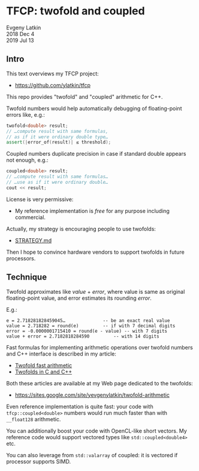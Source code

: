 # TFCP: twofold and coupled
Evgeny Latkin  
2018 Dec 4  
2019 Jul 13  

## Intro

This text overviews my TFCP project:  
* https://github.com/ylatkin/tfcp

This repo provides "twofold" and "coupled" arithmetic for C++.

Twofold numbers would help automatically debugging of floating-point errors like, e.g.:
```c++
twofold<double> result;
// …compute result with same formulas,
// as if it were ordinary double type…
assert(|error_of(result)| ≤ threshold);
```

Coupled numbers duplicate precision in case if standard double appears not enough, e.g.:
```c++
coupled<double> result;
// …compute result with same formulas…
// …use as if it were ordinary double…
cout << result;
```

License is very permissive:  

* My reference implementation is _free_ for any purpose including commercial.

Actually, my strategy is encouraging people to use twofolds:

* [STRATEGY.md](./STRATEGY.md)

Then I hope to convince hardware vendors to support twofolds in future processors.

## Technique

Twofold approximates like _value_ + _error_, where value is same as original floating-point value, and error estimates its rounding _error_.  

E.g.:

    e = 2.718281828459045…				-- be an exact real value  
    value = 2.718282 = round(e)			-- if with 7 decimal digits  
    error = -0.0000001715410 = round(e - value)	-- with 7 digits  
    value + error = 2.7182818284590			-- with 14 digits  

Fast formulas for implementing arithmetic operations over twofold numbers and C++ interface is described in my article:  

* [Twofold fast arithmetic](https://sites.google.com/site/yevgenylatkin/twofold-arithmetic/twofold-fast-arithmetic)
* [Twofolds in C and C++](https://sites.google.com/site/yevgenylatkin/twofold-arithmetic/twofolds-in-c-and-c)

Both these articles are available at my Web page dedicated to the twofolds:

* https://sites.google.com/site/yevgenylatkin/twofold-arithmetic

Even reference implementation is quite fast: your code with `tfcp::coupled<double>` numbers would run much faster than with `__float128` arithmetic.

You can additionally boost your code with OpenCL-like short vectors. My reference code would support vectored types like `std::coupled<double4>` etc.

You can also leverage from `std::valarray` of coupled: it is vectored if processor supports SIMD.
